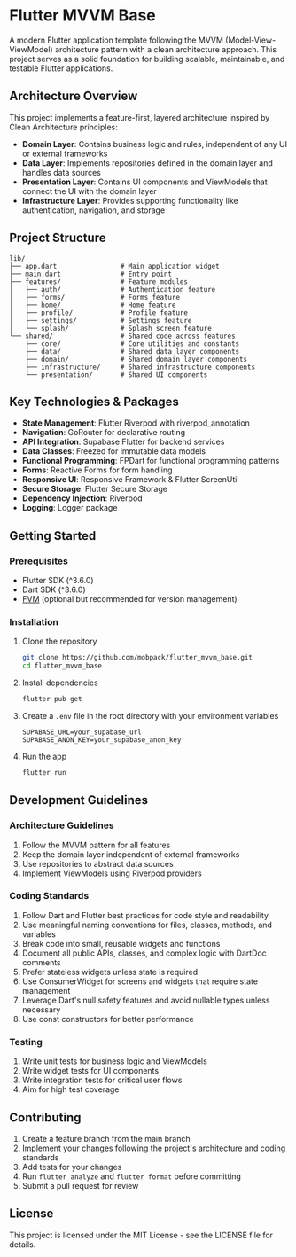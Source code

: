 # Flutter MVVM Base

A modern Flutter application template following the MVVM (Model-View-ViewModel) architecture pattern with a clean architecture approach. This project serves as a solid foundation for building scalable, maintainable, and testable Flutter applications.

## Architecture Overview

This project implements a feature-first, layered architecture inspired by Clean Architecture principles:

- **Domain Layer**: Contains business logic and rules, independent of any UI or external frameworks
- **Data Layer**: Implements repositories defined in the domain layer and handles data sources
- **Presentation Layer**: Contains UI components and ViewModels that connect the UI with the domain layer
- **Infrastructure Layer**: Provides supporting functionality like authentication, navigation, and storage

## Project Structure

```
lib/
├── app.dart                # Main application widget
├── main.dart               # Entry point
├── features/               # Feature modules
│   ├── auth/               # Authentication feature
│   ├── forms/              # Forms feature
│   ├── home/               # Home feature
│   ├── profile/            # Profile feature
│   ├── settings/           # Settings feature
│   └── splash/             # Splash screen feature
└── shared/                 # Shared code across features
    ├── core/               # Core utilities and constants
    ├── data/               # Shared data layer components
    ├── domain/             # Shared domain layer components
    ├── infrastructure/     # Shared infrastructure components
    └── presentation/       # Shared UI components
```

## Key Technologies & Packages

- **State Management**: Flutter Riverpod with riverpod_annotation
- **Navigation**: GoRouter for declarative routing
- **API Integration**: Supabase Flutter for backend services
- **Data Classes**: Freezed for immutable data models
- **Functional Programming**: FPDart for functional programming patterns
- **Forms**: Reactive Forms for form handling
- **Responsive UI**: Responsive Framework & Flutter ScreenUtil
- **Secure Storage**: Flutter Secure Storage
- **Dependency Injection**: Riverpod
- **Logging**: Logger package

## Getting Started

### Prerequisites

- Flutter SDK (^3.6.0)
- Dart SDK (^3.6.0)
- [FVM](https://fvm.app/) (optional but recommended for version management)

### Installation

1. Clone the repository
   ```bash
   git clone https://github.com/mobpack/flutter_mvvm_base.git
   cd flutter_mvvm_base
   ```

2. Install dependencies
   ```bash
   flutter pub get
   ```

3. Create a `.env` file in the root directory with your environment variables
   ```
   SUPABASE_URL=your_supabase_url
   SUPABASE_ANON_KEY=your_supabase_anon_key
   ```

4. Run the app
   ```bash
   flutter run
   ```

## Development Guidelines

### Architecture Guidelines

1. Follow the MVVM pattern for all features
2. Keep the domain layer independent of external frameworks
3. Use repositories to abstract data sources
4. Implement ViewModels using Riverpod providers

### Coding Standards

1. Follow Dart and Flutter best practices for code style and readability
2. Use meaningful naming conventions for files, classes, methods, and variables
3. Break code into small, reusable widgets and functions
4. Document all public APIs, classes, and complex logic with DartDoc comments
5. Prefer stateless widgets unless state is required
6. Use ConsumerWidget for screens and widgets that require state management
7. Leverage Dart's null safety features and avoid nullable types unless necessary
8. Use const constructors for better performance

### Testing

1. Write unit tests for business logic and ViewModels
2. Write widget tests for UI components
3. Write integration tests for critical user flows
4. Aim for high test coverage

## Contributing

1. Create a feature branch from the main branch
2. Implement your changes following the project's architecture and coding standards
3. Add tests for your changes
4. Run `flutter analyze` and `flutter format` before committing
5. Submit a pull request for review

## License

This project is licensed under the MIT License - see the LICENSE file for details.
